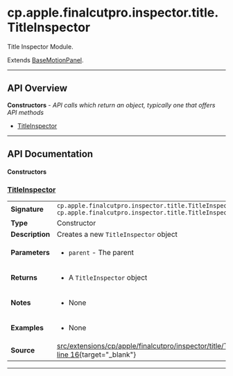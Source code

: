 # cp.apple.finalcutpro.inspector.title.TitleInspector

Title Inspector Module.

Extends [BaseMotionPanel](cp.apple.finalcutpro.inspector.BaseMotionPanel.md).

---

## API Overview
**Constructors** - _API calls which return an object, typically one that offers API methods_
 * [TitleInspector](#titleinspector)


---

## API Documentation

#### Constructors


### [TitleInspector](#titleinspector)

|                                             |                                                                                     |
| --------------------------------------------|-------------------------------------------------------------------------------------|
| **Signature**                               | `cp.apple.finalcutpro.inspector.title.TitleInspector(parent) -> cp.apple.finalcutpro.inspector.title.TitleInspector`                                                                    |
| **Type**                                    | Constructor                                                                     |
| **Description**                             | Creates a new `TitleInspector` object                                                                     |
| **Parameters**                              | <ul><li>`parent`		- The parent</li></ul> |
| **Returns**                                 | <ul><li>A `TitleInspector` object</li></ul>          |
| **Notes**                                   | <ul><li>None</li></ul> |
| **Examples**                                | <ul><li>None</li></ul> |
| **Source**                                  | [src/extensions/cp/apple/finalcutpro/inspector/title/TitleInspector.lua line 16](https://github.com/CommandPost/CommandPost/blob/develop/src/extensions/cp/apple/finalcutpro/inspector/title/TitleInspector.lua#L16){target="_blank"} |

---

